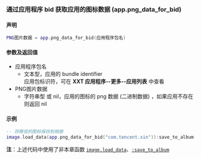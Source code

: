 ### 通过应用程序 bid 获取应用的图标数据 \(**app\.png\_data\_for\_bid**\)


#### 声明
```lua
PNG图片数据 = app.png_data_for_bid(应用程序包名)
```


#### 参数及返回值
- 应用程序包名
    - 文本型，应用的 bundle identifier  
    应用包标识符，可在 **XXT 应用程序\-\-更多\-\-应用列表** 中查看   
- PNG图片数据
    - 字符串型 或 nil，应用的图标的 png 数据 (二进制数据) ，如果应用不存在则返回 nil


#### 示例  
```lua
-- 将微信的图标保存到相册
image.load_data(app.png_data_for_bid("com.tencent.xin")):save_to_album()
```
**注**：上述代码中使用了非本章函数 [`image.load_data`](/Handbook/image/image.load_data.md)、[`:save_to_album`](/Handbook/image/_save_to_album.md)

